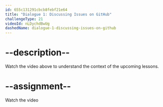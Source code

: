 ```yaml
---
id: 655c131291cbcb8febf21e64
title: "Dialogue 1: Discussing Issues on GitHub"
challengeType: 21
videoId: nLDychdBwUg
dashedName: dialogue-1-discussing-issues-on-github
---
```


# --description--

Watch the video above to understand the context of the upcoming lessons.

# --assignment--

Watch the video
